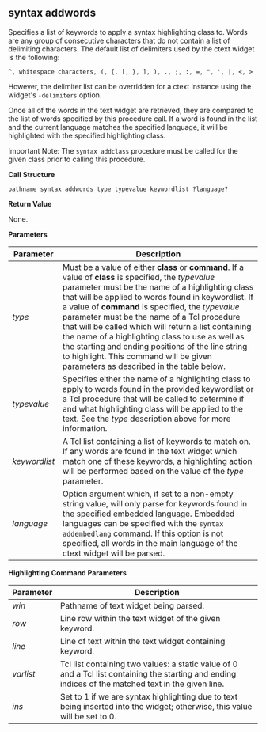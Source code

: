 ## syntax addwords

Specifies a list of keywords to apply a syntax highlighting class to. Words are any group of consecutive characters that do not contain a list of delimiting characters. The default list of delimiters used by the ctext widget is the following:

`^, whitespace characters, (, {, [, }, ], ), ., ;, :, =, ", ', |, <, >`

However, the delimiter list can be overridden for a ctext instance using the widget's `-delimiters` option.

Once all of the words in the text widget are retrieved, they are compared to the list of words specified by this procedure call. If a word is found in the list and the current language matches the specified language, it will be highlighted with the specified highlighting class.

Important Note: The `syntax addclass` procedure must be called for the given class prior to calling this procedure.

**Call Structure**

`pathname syntax addwords type typevalue keywordlist ?language?`

**Return Value**

None.

**Parameters**

| Parameter | Description |
| - | - |
| _type_ | Must be a value of either **class** or **command**. If a value of **class** is specified, the _typevalue_ parameter must be the name of a highlighting class that will be applied to words found in keywordlist. If a value of **command** is specified, the _typevalue_ parameter must be the name of a Tcl procedure that will be called which will return a list containing the name of a highlighting class to use as well as the starting and ending positions of the line string to highlight. This command will be given parameters as described in the table below. |
| _typevalue_ | Specifies either the name of a highlighting class to apply to words found in the provided keywordlist or a Tcl procedure that will be called to determine if and what highlighting class will be applied to the text. See the _type_ description above for more information. |
| _keywordlist_ | A Tcl list containing a list of keywords to match on. If any words are found in the text widget which match one of these keywords, a highlighting action will be performed based on the value of the _type_ parameter. |
| _language_ | Option argument which, if set to a non-empty string value, will only parse for keywords found in the specified embedded language. Embedded languages can be specified with the `syntax addembedlang` command. If this option is not specified, all words in the main language of the ctext widget will be parsed. |

**Highlighting Command Parameters**

| Parameter | Description |
| - | - |
| _win_ | Pathname of text widget being parsed. |
| _row_ | Line row within the text widget of the given keyword. |
| _line_ | Line of text within the text widget containing keyword. |
| _varlist_ | Tcl list containing two values: a static value of 0 and a Tcl list containing the starting and ending indices of the matched text in the given line. |
| _ins_ | Set to 1 if we are syntax highlighting due to text being inserted into the widget; otherwise, this value will be set to 0. |

